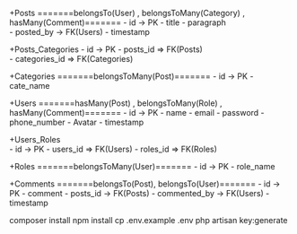+Posts          =======belongsTo(User) , belongsToMany(Category) , hasMany(Comment)=======
    - id -> PK
    - title
    - paragraph      
    - posted_by -> FK(Users) 
    - timestamp
    
+Posts_Categories
    - id -> PK
    - posts_id        => FK(Posts)  
    - categories_id   => FK(Categories)
    
+Categories     =======belongsToMany(Post)=======
    - id -> PK
    - cate_name     
    
+Users          =======hasMany(Post) , belongsToMany(Role) , hasMany(Comment)=======
    - id -> PK
    - name 
    - email
    - password
    - phone_number
    - Avatar
    - timestamp
    
+Users_Roles  
    - id -> PK
    - users_id => FK(Users)
    - roles_id => FK(Roles)
    
+Roles          =======belongsToMany(User)=======
    - id -> PK
    - role_name
    
+Comments       =======belongsTo(Post), belongsTo(User)=======
    - id -> PK
    - comment
    - posts_id      -> FK(Posts)
    - commented_by  -> FK(Users)
    - timestamp
    
composer install
npm install
cp .env.example .env
php artisan key:generate
    


